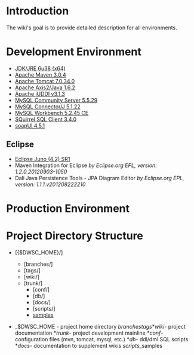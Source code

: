 # Introduction #

The wiki's goal is to provide detailed description for all environments.

# Development Environment #

  * [JDK/JRE 6u38 (x64)](http://www.oracle.com/technetwork/java/javase/downloads/jdk7-downloads-1880260.html)
  * [Apache Maven 3.0.4](http://maven.apache.org/download.cgi)
  * [Apache Tomcat 7.0.34.0](http://tomcat.apache.org/download-70.cgi)
  * [Apache Axis2/Java 1.6.2](http://axis.apache.org/axis2/java/core/)
  * [Apache jUDDI v3.1.3](http://www.apache.org/dyn/closer.cgi/juddi/3_1_3/)
  * [MySQL Community Server 5.5.29](http://dev.mysql.com/downloads/mysql/)
  * [MySQL Connector/J 5.1.22](http://dev.mysql.com/downloads/connector/j/)
  * [MySQL Workbench 5.2.45 CE](http://dev.mysql.com/downloads/workbench/)
  * [SQuirrel SQL Client 3.4.0](http://squirrel-sql.sourceforge.net/)
  * [soapUI 4.5.1](http://www.soapui.org/)

## Eclipse ##
  * [Eclipse Juno (4.2) SR1](http://www.eclipse.org/downloads/)
  * Maven Integration for Eclipse _by Eclipse.org EPL, version: 1.2.0.20120903-1050_
  * Dali Java Persistence Tools - JPA Diagram Editor _by Eclipse.org EPL, version: 1.1.1.v201208222210_

# Production Environment #

# Project Directory Structure #

  * [{$DWSC\_HOME}/]
    * [branches/]
    * [tags/]
    * [wiki/]
    * [trunk/]
      * [conf/]
      * [db/]
      * [docs/]
      * [scripts/]
      * [samples](samples.md)

  * _$DWSC\_HOME - project home directory
  *_branches_*_tags_*_wiki_- project documentation
  *_trunk_- project development mainline
  *_conf_- configuration files (mvn, tomcat, mysql, etc.)
  *_db_- ddl/dml SQL scripts
  *_docs_- documentation to supplement wikis
  *_scripts_*_samples